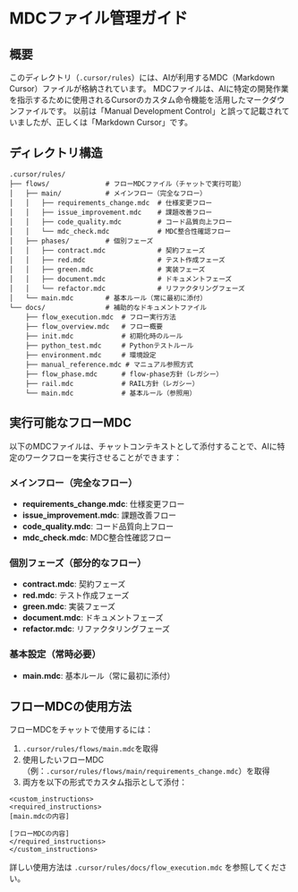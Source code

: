 # MDCファイル管理ガイド

## 概要
このディレクトリ（`.cursor/rules`）には、AIが利用するMDC（Markdown Cursor）ファイルが格納されています。
MDCファイルは、AIに特定の開発作業を指示するために使用されるCursorのカスタム命令機能を活用したマークダウンファイルです。
以前は「Manual Development Control」と誤って記載されていましたが、正しくは「Markdown Cursor」です。

## ディレクトリ構造

```
.cursor/rules/
├── flows/              # フローMDCファイル（チャットで実行可能）
│   ├── main/           # メインフロー（完全なフロー）
│   │   ├── requirements_change.mdc  # 仕様変更フロー
│   │   ├── issue_improvement.mdc    # 課題改善フロー
│   │   ├── code_quality.mdc         # コード品質向上フロー
│   │   └── mdc_check.mdc            # MDC整合性確認フロー
│   ├── phases/         # 個別フェーズ
│   │   ├── contract.mdc             # 契約フェーズ
│   │   ├── red.mdc                  # テスト作成フェーズ
│   │   ├── green.mdc                # 実装フェーズ
│   │   ├── document.mdc             # ドキュメントフェーズ 
│   │   └── refactor.mdc             # リファクタリングフェーズ
│   └── main.mdc        # 基本ルール（常に最初に添付）
└── docs/               # 補助的なドキュメントファイル
    ├── flow_execution.mdc  # フロー実行方法
    ├── flow_overview.mdc   # フロー概要
    ├── init.mdc            # 初期化時のルール
    ├── python_test.mdc     # Pythonテストルール
    ├── environment.mdc     # 環境設定
    ├── manual_reference.mdc # マニュアル参照方式
    ├── flow_phase.mdc      # flow-phase方針（レガシー）
    ├── rail.mdc            # RAIL方針（レガシー）
    └── main.mdc            # 基本ルール（参照用）
```

## 実行可能なフローMDC

以下のMDCファイルは、チャットコンテキストとして添付することで、AIに特定のワークフローを実行させることができます：

### メインフロー（完全なフロー）
- **requirements_change.mdc**: 仕様変更フロー
- **issue_improvement.mdc**: 課題改善フロー
- **code_quality.mdc**: コード品質向上フロー
- **mdc_check.mdc**: MDC整合性確認フロー

### 個別フェーズ（部分的なフロー）
- **contract.mdc**: 契約フェーズ
- **red.mdc**: テスト作成フェーズ
- **green.mdc**: 実装フェーズ
- **document.mdc**: ドキュメントフェーズ
- **refactor.mdc**: リファクタリングフェーズ

### 基本設定（常時必要）
- **main.mdc**: 基本ルール（常に最初に添付）

## フローMDCの使用方法

フローMDCをチャットで使用するには：

1. `.cursor/rules/flows/main.mdc`を取得
2. 使用したいフローMDC（例：`.cursor/rules/flows/main/requirements_change.mdc`）を取得
3. 両方を以下の形式でカスタム指示として添付：

```
<custom_instructions>
<required_instructions>
[main.mdcの内容]

[フローMDCの内容]
</required_instructions>
</custom_instructions>
```

詳しい使用方法は `.cursor/rules/docs/flow_execution.mdc` を参照してください。
